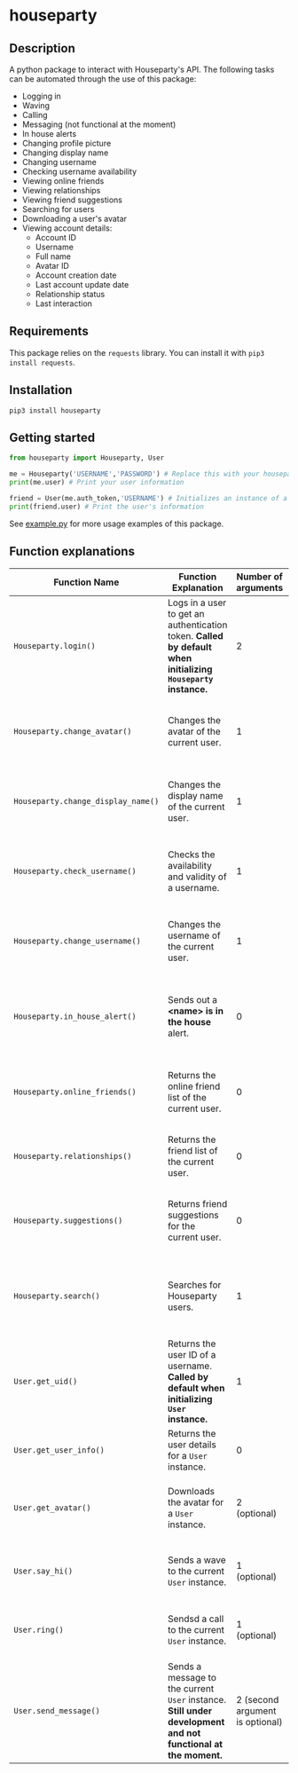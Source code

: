 # houseparty
## Description
A python package to interact with Houseparty's API. The following tasks can be automated through the use of this package:
- Logging in
- Waving
- Calling
- Messaging (not functional at the moment)
- In house alerts
- Changing profile picture
- Changing display name
- Changing username
- Checking username availability
- Viewing online friends
- Viewing relationships
- Viewing friend suggestions
- Searching for users
- Downloading a user's avatar
- Viewing account details:
	- Account ID
	- Username
	- Full name
	- Avatar ID
	- Account creation date
	- Last account update date
	- Relationship status
	- Last interaction

## Requirements
This package relies on the `requests` library. You can install it with `pip3 install requests`.

## Installation
```
pip3 install houseparty
```

## Getting started
```python
from houseparty import Houseparty, User

me = Houseparty('USERNAME','PASSWORD') # Replace this with your houseparty username and password
print(me.user) # Print your user information

friend = User(me.auth_token,'USERNAME') # Initializes an instance of a user we want to interact with, the auth token is needed to retrieve a friend's information and preform user actions (wave, ring, etc.)
print(friend.user) # Print the user's information
```
See [example.py](https://github.com/milesrack/houseparty/blob/master/example.py) for more usage examples of this package.

## Function explanations
|Function Name|Function Explanation|Number of arguments|Argument Details|Return value|
|-------------|--------------------|-------------------|----------------|------------|
|`Houseparty.login()`|Logs in a user to get an authentication token. **Called by default when initializing `Houseparty` instance.**|2|`self, username, password`: `username` and `password` must be valid Houseparty credentials.|Dictionary containing user information.|
|`Houseparty.change_avatar()`|Changes the avatar of the current user.|1|`self, file`: `file` must be a valid file path.|Dictionary containing response from avatar PUT request.|
|`Houseparty.change_display_name()`|Changes the display name of the current user.|1|`self, name`|`True` if the change was sucessful, otherwise returns `None`.|
|`Houseparty.check_username()`|Checks the availability and validity of a username.|1|`username`|Dictionary containing the validity and availibility status.|
|`Houseparty.change_username()`|Changes the username of the current user.|1|`self, username`: `username` must be available and valid.|`True` if the change was sucessful, otherwise returns `None`.|
|`Houseparty.in_house_alert()`|Sends out a **\<name> is in the house** alert.|0|`self`|`True` if the request was sucessful, otherwise returns `None`.|
|`Houseparty.online_friends()`|Returns the online friend list of the current user.|0|`self`|Dictionary containing online friends and their user details.|
|`Houseparty.relationships()`|Returns the friend list of the current user.|0|`self`|Dictionary containing all friends and their user details.|
|`Houseparty.suggestions()`|Returns friend suggestions for the current user.|0|`self`|Dictionary containing frined suggestions and their user details.|
|`Houseparty.search()`|Searches for Houseparty users.|1|`self, text`: `text` must be at least 3 characters|Dictionary of users matching the search text and their user details.|
|`User.get_uid()`|Returns the user ID of a username. **Called by default when initializing `User` instance.**|1|`username`: `username` must be a Houseparty user.|`uid` string if sucessful, otherwise returns `None`.|
|`User.get_user_info()`|Returns the user details for a `User` instance.|0|`self`|Dictionary containing user details.|
|`User.get_avatar()`|Downloads the avatar for a `User` instance.|2 (optional)|`self, output_dir, size`: `output_dir` must be a valid file path, by default it is `HOME_DIRECTORY/Pictures/houseparty-avatars`. `size` must be an integer, by default it is `1000`.|`True` if sucessful, otherwise returns `None`.|
|`User.say_hi()`|Sends a wave to the current `User` instance.|1 (optional)|`self, amount`: `amount` must be a positive integer.|`True` if sucessful, otherwise returns `None`.|
|`User.ring()`|Sendsd a call to the current `User` instance.|1 (optional)|`self, amount`: `amount` must be a positive integer.|`True` if sucessful, otherwise returns `None`.|
|`User.send_message()`|Sends a message to the current `User` instance. **Still under development and not functional at the moment.**|2 (second argument is optional)|`self, message, amount`: `amount` must be a positive integer.|`True` if sucessful, otherwise returns `None`.|
